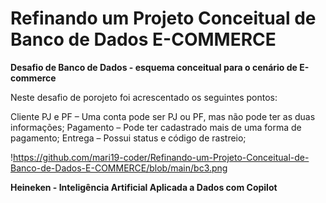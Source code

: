 # Refinando um Projeto Conceitual de Banco de Dados E-COMMERCE

**Desafio de Banco de Dados - esquema conceitual para o cenário de E-commerce**

 Neste desafio de porojeto foi acrescentado os seguintes pontos:

Cliente PJ e PF – Uma conta pode ser PJ ou PF, mas não pode ter as duas informações;
Pagamento – Pode ter cadastrado mais de uma forma de pagamento;
Entrega – Possui status e código de rastreio;

!https://github.com/mari19-coder/Refinando-um-Projeto-Conceitual-de-Banco-de-Dados-E-COMMERCE/blob/main/bc3.png

**Heineken - Inteligência Artificial Aplicada a Dados com Copilot**
